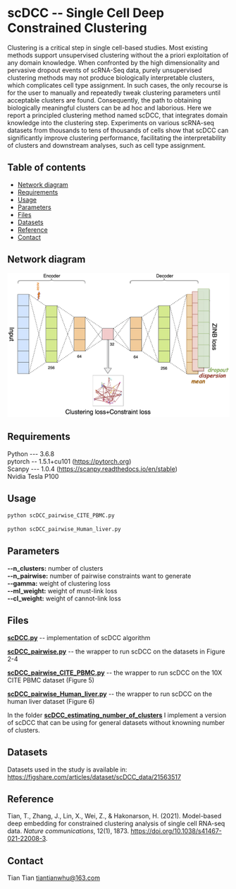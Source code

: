 # scDCC -- Single Cell Deep Constrained Clustering

Clustering is a critical step in single cell-based studies. Most existing methods support unsupervised clustering without the a priori exploitation of any domain knowledge. When confronted by the high dimensionality and pervasive dropout events of scRNA-Seq data, purely unsupervised clustering methods may not produce biologically interpretable clusters, which complicates cell type assignment. In such cases, the only recourse is for the user to manually and repeatedly tweak clustering parameters until acceptable clusters are found. Consequently, the path to obtaining biologically meaningful clusters can be ad hoc and laborious. Here we report a principled clustering method named scDCC, that integrates domain knowledge into the clustering step. Experiments on various scRNA-seq datasets from thousands to tens of thousands of cells show that scDCC can significantly improve clustering performance, facilitating the interpretability of clusters and downstream analyses, such as cell type assignment.

## Table of contents
- [Network diagram](#diagram)
- [Requirements](#requirements)
- [Usage](#usage)
- [Parameters](#parameters)
- [Files](#files)
- [Datasets](#datasets)
- [Reference](#reference)
- [Contact](#contact)

## <a name="diagram"></a>Network diagram

![alt text](https://github.com/ttgump/scDCC/blob/master/image.png?raw=True)

## <a name="requirements"></a>Requirements

Python --- 3.6.8<br/>
pytorch -- 1.5.1+cu101 (https://pytorch.org)<br/>
Scanpy --- 1.0.4 (https://scanpy.readthedocs.io/en/stable)<br/>
Nvidia Tesla P100

## <a name="usage"></a>Usage

```bash
python scDCC_pairwise_CITE_PBMC.py
```

```bash
python scDCC_pairwise_Human_liver.py
```

## <a name="parameters"></a>Parameters

**--n_clusters:** number of clusters<br/>
**--n_pairwise:** number of pairwise constraints want to generate<br/>
**--gamma:** weight of clustering loss<br/>
**--ml_weight:** weight of must-link loss<br/>
**--cl_weight:** weight of cannot-link loss<br/>

## <a name="files"></a>Files

**[scDCC.py](https://github.com/ttgump/scDCC/blob/master/scDCC.py)** -- implementation of scDCC algorithm

**[scDCC_pairwise.py](https://github.com/ttgump/scDCC/blob/master/scDCC_pairwise.py)** -- the wrapper to run scDCC on the datasets in Figure 2-4

**[scDCC_pairwise_CITE_PBMC.py](https://github.com/ttgump/scDCC/blob/master/scDCC_pairwise_CITE_PBMC.py)** -- the wrapper to run scDCC on the 10X CITE PBMC dataset (Figure 5)

**[scDCC_pairwise_Human_liver.py](https://github.com/ttgump/scDCC/blob/master/scDCC_pairwise_Human_liver.py)** -- the wrapper to run scDCC on the human liver dataset (Figure 6)

In the folder **[scDCC_estimating_number_of_clusters](https://github.com/ttgump/scDCC/tree/master/scDCC_estimating_number_of_clusters)** I implement a version of scDCC that can be using for general datasets without knowning number of clusters.

## <a name="datasets"></a>Datasets

Datasets used in the study is available in: https://figshare.com/articles/dataset/scDCC_data/21563517

## <a name="reference"></a>Reference

Tian, T., Zhang, J., Lin, X., Wei, Z., & Hakonarson, H. (2021). Model-based deep embedding for constrained clustering analysis of single cell RNA-seq data. *Nature communications*, 12(1), 1873. https://doi.org/10.1038/s41467-021-22008-3.

## <a name="contact"></a>Contact

Tian Tian tiantianwhu@163.com
